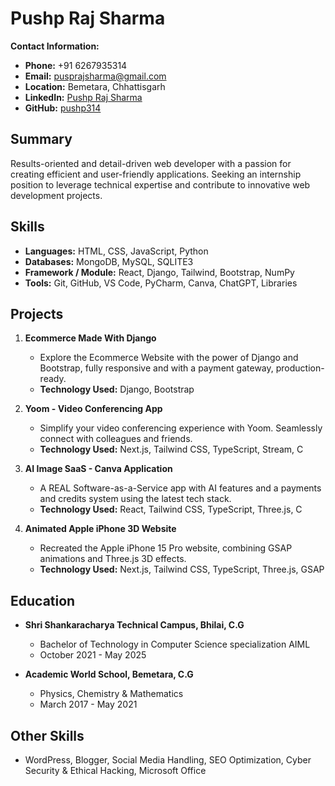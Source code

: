 # Pushp Raj Sharma

**Contact Information:**
- **Phone:** +91 6267935314
- **Email:** pusprajsharma@gmail.com
- **Location:** Bemetara, Chhattisgarh
- **LinkedIn:** [Pushp Raj Sharma](https://www.linkedin.com/in/pushp-raj-sharma-a84b79243/)
- **GitHub:** [pushp314](https://github.com/pushp314)

## Summary

Results-oriented and detail-driven web developer with a passion for creating efficient and user-friendly applications. Seeking an internship position to leverage technical expertise and contribute to innovative web development projects.

## Skills

- **Languages:** HTML, CSS, JavaScript, Python
- **Databases:** MongoDB, MySQL, SQLITE3
- **Framework / Module:** React, Django, Tailwind, Bootstrap, NumPy
- **Tools:** Git, GitHub, VS Code, PyCharm, Canva, ChatGPT, Libraries

## Projects

1. **Ecommerce Made With Django**
   - Explore the Ecommerce Website with the power of Django and Bootstrap, fully responsive and with a payment gateway, production-ready.
   - **Technology Used:** Django, Bootstrap

2. **Yoom - Video Conferencing App**
   - Simplify your video conferencing experience with Yoom. Seamlessly connect with colleagues and friends.
   - **Technology Used:** Next.js, Tailwind CSS, TypeScript, Stream, C

3. **AI Image SaaS - Canva Application**
   - A REAL Software-as-a-Service app with AI features and a payments and credits system using the latest tech stack.
   - **Technology Used:** React, Tailwind CSS, TypeScript, Three.js, C

4. **Animated Apple iPhone 3D Website**
   - Recreated the Apple iPhone 15 Pro website, combining GSAP animations and Three.js 3D effects.
   - **Technology Used:** Next.js, Tailwind CSS, TypeScript, Three.js, GSAP

## Education

- **Shri Shankaracharya Technical Campus, Bhilai, C.G**
  - Bachelor of Technology in Computer Science specialization AIML
  - October 2021 - May 2025

- **Academic World School, Bemetara, C.G**
  - Physics, Chemistry & Mathematics
  - March 2017 - May 2021

## Other Skills

- WordPress, Blogger, Social Media Handling, SEO Optimization, Cyber Security & Ethical Hacking, Microsoft Office
